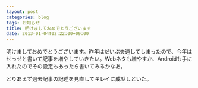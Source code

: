 ```yaml
---
layout: post
categories: blog
tags: お知らせ
title: 明けましておめでとうございます
date: 2013-01-04T02:22:00+09:00
---
```



明けましておめでとうございます。昨年はだいぶ失速してしまったので、今年はせっせと書いて記事を増やしていきたい。Webネタも増やすか、Androidも手に入れたのでその設定もあったら書いてみるかなあ。

とりあえず過去記事の記述を見直してキレイに成型しといた。
